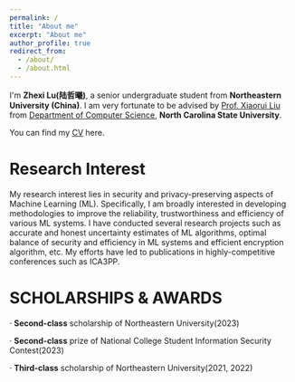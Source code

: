 ```yaml
---
permalink: /
title: "About me"
excerpt: "About me"
author_profile: true
redirect_from: 
  - /about/
  - /about.html
---
```


I'm **Zhexi Lu(陆哲曦)**, a senior undergraduate student from **Northeastern University (China)**. I am very fortunate to be advised by [Prof. Xiaorui Liu](https://sites.google.com/ncsu.edu/xiaorui) from [Department of Computer Science](https://csc.ncsu.edu/), **North Carolina State University**.

You can find my [CV](../ZhexiLu/assets/CV.pdf) here.

Research Interest
======
My research interest lies in security and privacy-preserving aspects of Machine Learning (ML). Specifically, I am broadly interested in developing methodologies to improve the reliability, trustworthiness and efficiency of various ML systems. I have conducted several research projects such as accurate and honest uncertainty estimates of ML algorithms, optimal balance of security and efficiency in ML systems and efficient encryption algorithm, etc. My efforts have led to publications in highly-competitive conferences such as ICA3PP.

SCHOLARSHIPS & AWARDS
======

· **Second-class** scholarship of Northeastern University(2023)

· **Second-class** prize of National College Student Information Security Contest(2023)

· **Third-class** scholarship of Northeastern University(2021, 2022)


